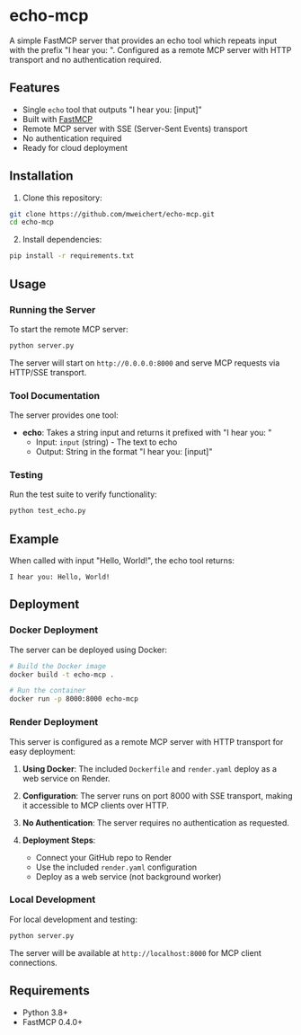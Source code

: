 # echo-mcp

A simple FastMCP server that provides an echo tool which repeats input with the prefix "I hear you: ". Configured as a remote MCP server with HTTP transport and no authentication required.

## Features

- Single `echo` tool that outputs "I hear you: [input]"
- Built with [FastMCP](https://github.com/jlowin/fastmcp)
- Remote MCP server with SSE (Server-Sent Events) transport
- No authentication required
- Ready for cloud deployment

## Installation

1. Clone this repository:
```bash
git clone https://github.com/mweichert/echo-mcp.git
cd echo-mcp
```

2. Install dependencies:
```bash
pip install -r requirements.txt
```

## Usage

### Running the Server

To start the remote MCP server:

```bash
python server.py
```

The server will start on `http://0.0.0.0:8000` and serve MCP requests via HTTP/SSE transport.

### Tool Documentation

The server provides one tool:

- **echo**: Takes a string input and returns it prefixed with "I hear you: "
  - Input: `input` (string) - The text to echo
  - Output: String in the format "I hear you: [input]"

### Testing

Run the test suite to verify functionality:

```bash
python test_echo.py
```

## Example

When called with input "Hello, World!", the echo tool returns:
```
I hear you: Hello, World!
```

## Deployment

### Docker Deployment

The server can be deployed using Docker:

```bash
# Build the Docker image
docker build -t echo-mcp .

# Run the container
docker run -p 8000:8000 echo-mcp
```

### Render Deployment

This server is configured as a remote MCP server with HTTP transport for easy deployment:

1. **Using Docker**: The included `Dockerfile` and `render.yaml` deploy as a web service on Render.

2. **Configuration**: The server runs on port 8000 with SSE transport, making it accessible to MCP clients over HTTP.

3. **No Authentication**: The server requires no authentication as requested.

4. **Deployment Steps**:
   - Connect your GitHub repo to Render
   - Use the included `render.yaml` configuration
   - Deploy as a web service (not background worker)

### Local Development

For local development and testing:

```bash
python server.py
```

The server will be available at `http://localhost:8000` for MCP client connections.

## Requirements

- Python 3.8+
- FastMCP 0.4.0+
